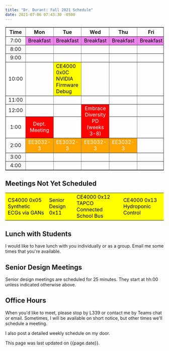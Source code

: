 ```yaml
---
title: "Dr. Durant: Fall 2021 Schedule"
date: 2021-07-06 07:43:30 -0500
---
```


<style type="text/css">
td        { text-align: center;                      }
td.am     { background-color: red;     color: white; }
td.ce4000 { background-color: yellow;  color: black; text-align: left; }
td.ee3032 { background-color: orange;  color: white; }
td.lunch  { background-color: violet;  color: black; }
</style>

<div align="center">
<table border>
<tr><th>Time</th>       <th>Mon</th>                        <th>Tue</th>                                                <th>Wed</th>                                                            <th>Thu</th>                        <th>Fri</th>                        </tr>
<tr><td>7:00</td>       <td class="lunch">Breakfast</td>    <td class="lunch">Breakfast</td>                            <td class="lunch">Breakfast</td>                                        <td class="lunch">Breakfast</td>    <td class="lunch">Breakfast</td>    </tr>
<tr><td>8:00</td>       <td>&nbsp;</td>                     <td>&nbsp;</td>                                             <td>&nbsp;</td>                                                         <td>&nbsp;</td>                     <td>&nbsp;</td>                     </tr>
<tr><td>9:00</td>       <td>&nbsp;</td>                     <td>&nbsp;</td>                                             <td>&nbsp;</td>                                                         <td>&nbsp;</td>                     <td>&nbsp;</td>                     </tr>
<tr><td>10:00</td>      <td>&nbsp;</td>                     <td class="ce4000">CE4000 0x0C NVIDIA Firmware Debug</td>   <td>&nbsp;</td>                                                         <td>&nbsp;</td>                     <td>&nbsp;</td>                     </tr>
<tr><td>11:00</td>      <td>&nbsp;</td>                     <td>&nbsp;</td>                                             <td>&nbsp;</td>                                                         <td>&nbsp;</td>                     <td>&nbsp;</td>                     </tr>
<tr><td>12:00</td>      <td>&nbsp;</td>                     <td>&nbsp;</td>                                             <td class="am" rowspan="2">Embrace Diversity PD<br/>(weeks 3-8)</td>    <td>&nbsp;</td>                     <td>&nbsp;</td>                     </tr>
<tr><td>1:00</td>       <td class="am">Dept. Meeting</td>   <td>&nbsp;</td>                                                                                                                     <td>&nbsp;</td>                     <td>&nbsp;</td>                     </tr>
<tr><td>2:00</td>       <td class="ee3032">EE3032-3</td>    <td class="ee3032">EE3032-3</td>                            <td class="ee3032">EE3032-3</td>                                        <td class="ee3032">EE3032-3</td>    <td>&nbsp;</td>                     </tr>
<tr><td>3:00</td>       <td>&nbsp;</td>                     <td>&nbsp;</td>                                             <td>&nbsp;</td>                                                         <td>&nbsp;</td>                     <td>&nbsp;</td>                     </tr>
<tr><td>4:00</td>       <td>&nbsp;</td>                     <td>&nbsp;</td>                                             <td>&nbsp;</td>                                                         <td>&nbsp;</td>                     <td>&nbsp;</td>                     </tr>
</table>
</div>

## Meetings Not Yet Scheduled

<table><tr>
<td class="ce4000">CS4000 0x05 Synthetic ECGs via GANs</td>
<td class="ce4000">Senior Design 0x11</td>
<td class="ce4000">CE4000 0x12 TAPCO Connected School Bus</td>
<td class="ce4000">CE4000 0x13 Hydroponic Control</td>
</tr></table>

## Lunch with Students

I would like to have lunch with you individually or as a group. Email me some times that you're available.

## Senior Design Meetings

Senior design meetings are scheduled for 25 minutes. They start at hh:00 unless indicated otherwise above.

## Office Hours

When you'd like to meet, please stop by L339 or contact me by Teams chat or email. Sometimes, I will be available on short notice, but other times we'll schedule a meeting.

I also post a detailed weekly schedule on my door.

This page was last updated on {{page.date}}.
